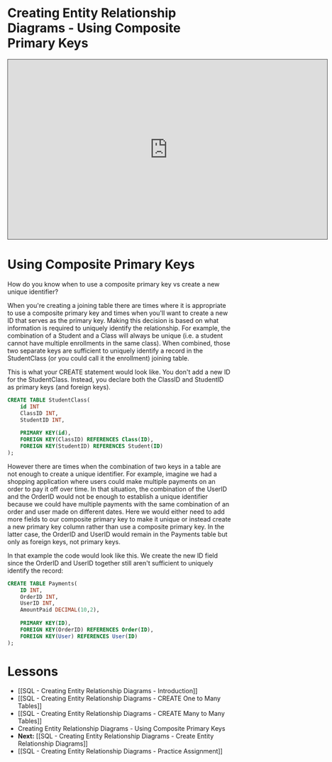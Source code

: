 # Creating Entity Relationship Diagrams - Using Composite Primary Keys

<iframe src="https://egator.hosted.panopto.com/Panopto/Pages/Embed.aspx?id=2cde06fb-34b8-4dcc-83f6-b11c015d2fc9&autoplay=false&offerviewer=true&showtitle=true&showbrand=true&captions=false&interactivity=all" height="405" width="720" style="border: 1px solid #464646;" allowfullscreen allow="autoplay" aria-label="Panopto Embedded Video Player"></iframe>

# Using Composite Primary Keys

How do you know when to use a composite primary key vs create a new unique identifier?

When you're creating a joining table there are times where it is appropriate to use a composite primary key and times when you'll want to create a new ID that serves as the primary key. Making this decision is based on what information is required to uniquely identify the relationship. For example, the combination of a Student and a Class will always be unique (i.e. a student cannot have multiple enrollments in the same class). When combined, those two separate keys are sufficient to uniquely identify a record in the StudentClass (or you could call it the enrollment) joining table.

This is what your CREATE statement would look like. You don't add a new ID for the StudentClass. Instead, you declare both the ClassID and StudentID as primary keys (and foreign keys).

```sql
CREATE TABLE StudentClass(
    id INT
    ClassID INT,
    StudentID INT,
    
    PRIMARY KEY(id),
    FOREIGN KEY(ClassID) REFERENCES Class(ID),
    FOREIGN KEY(StudentID) REFERENCES Student(ID)
);
```

However there are times when the combination of two keys in a table are not enough to create a unique identifier. For example, imagine we had a shopping application where users could make multiple payments on an order to pay it off over time. In that situation, the combination of the UserID and the OrderID would not be enough to establish a unique identifier because we could have multiple payments with the same combination of an order and user made on different dates. Here we would either need to add more fields to our composite primary key to make it unique or instead create a new primary key column rather than use a composite primary key. In the latter case, the OrderID and UserID would remain in the Payments table but only as foreign keys, not primary keys.  

In that example the code would look like this. We create the new ID field since the OrderID and UserID together still aren't sufficient to uniquely identify the record:

```sql
CREATE TABLE Payments(
    ID INT,
    OrderID INT,
    UserID INT,
    AmountPaid DECIMAL(10,2),
    
    PRIMARY KEY(ID),
    FOREIGN KEY(OrderID) REFERENCES Order(ID),
    FOREIGN KEY(User) REFERENCES User(ID)
);
```

# Lessons
- [[SQL - Creating Entity Relationship Diagrams - Introduction]]
- [[SQL - Creating Entity Relationship Diagrams - CREATE One to Many Tables]]
- [[SQL - Creating Entity Relationship Diagrams - CREATE Many to Many Tables]]
- Creating Entity Relationship Diagrams - Using Composite Primary Keys
- **Next:** [[SQL - Creating Entity Relationship Diagrams - Create Entity Relationship Diagrams]]
- [[SQL - Creating Entity Relationship Diagrams - Practice Assignment]]